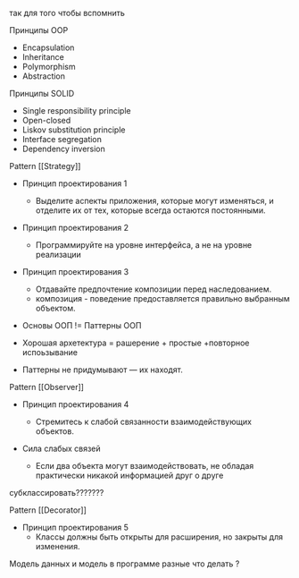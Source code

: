 так для того чтобы вспомнить 

Принципы OOP
 - Encapsulation
 - Inheritance
 - Polymorphism
 - Abstraction

Принципы SOLID
 - Single responsibility principle
 - Open-closed
 - Liskov substitution principle
 - Interface segregation
 - Dependency inversion

Pattern [[Strategy]] 

- Принцип проектирования 1
	-   Выделите аспекты приложения, которые могут изменяться, и отделите их от тех, которые всегда остаются постоянными.
- Принцип проектирования 2
	 - Программируйте на уровне интерфейса, а не на уровне реализации
- Принцип проектирования 3
	 - Отдавайте предпочтение композиции перед наследованием. 
	 - композиция - поведение  предоставляется правильно выбранным объектом.


- Основы ООП != Паттерны ООП


- Хорошая архетектура = рашерение + простые +повторное испоьзывание 

- Паттерны не придумывают — их находят.

Pattern [[Observer]] 


- Принцип проектирования 4
	- Стремитесь к слабой связанности взаимодействующих объектов.

- Сила слабых связей
	 -  Если два объекта могут взаимодействовать, не обладая практически никакой информацией друг о друге


субклассировать???????

Pattern [[Decorator]]

- Принцип проектирования 5
	- Классы должны быть открыты для расширения, но закрыты для изменения.


Модель данных и модель в программе разные 
что делать ?
